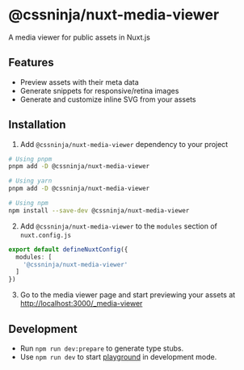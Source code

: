 # @cssninja/nuxt-media-viewer

A media viewer for public assets in Nuxt.js

## Features

- Preview assets with their meta data
- Generate snippets for responsive/retina images
- Generate and customize inline SVG from your assets


## Installation

1. Add `@cssninja/nuxt-media-viewer` dependency to your project
```bash
# Using pnpm
pnpm add -D @cssninja/nuxt-media-viewer

# Using yarn
pnpm add -D @cssninja/nuxt-media-viewer

# Using npm
npm install --save-dev @cssninja/nuxt-media-viewer
```

2. Add `@cssninja/nuxt-media-viewer` to the `modules` section of `nuxt.config.js`

```ts
export default defineNuxtConfig({
  modules: [
    '@cssninja/nuxt-media-viewer'
  ]
})
```

3. Go to the media viewer page and start previewing your assets at [http://localhost:3000/_media-viewer](http://localhost:3000/_media-viewer)


## Development

- Run `npm run dev:prepare` to generate type stubs.
- Use `npm run dev` to start [playground](./playground) in development mode.
